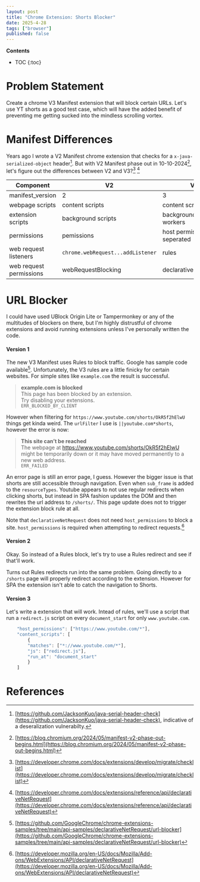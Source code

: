 ```yaml
---
layout: post
title: "Chrome Extension: Shorts Blocker"
date: 2025-4-28
tags: ["browser"]
published: false
---
```


**Contents**
* TOC
{:toc}

# Problem Statement
Create a chrome V3 Manifest extension that will block certain URLs. Let's use YT shorts as a good test case, which will have the added benefit of preventing me getting sucked into the mindless scrolling vortex.

# Manifest Differences
Years ago I wrote a V2 Manifest chrome extension that checks for a `x-java-serialized-object` header[^1]. But with V2 Manifest phase out in 10-10-2024[^2], let's figure out the differences between V2 and V3?[^3] [^4]

| Component | V2 | V3 |
|---|---|---|
| manifest_version | 2 | 3 | 
| webpage scripts | content scripts | content scripts | 
| extension scripts | background scripts | background service workers | 
| permissions | pemissions | host permission seperated |
| web request listeners | `chrome.webRequest...addListener` | rules |
| web request permissions | webRequestBlocking | declarativeNetRequest | 

# URL Blocker
I could have used UBlock Origin Lite or Tampermonkey or any of the multitudes of blockers on there, but I'm highly distrustful of chrome extensions and avoid running extensions unless I've personally written the code. 

#### Version 1
The new V3 Manifest uses Rules to block traffic. Google has sample code available[^5]. Unfortunately, the V3 rules are a little finicky for certain websites. For simple sites like `example.com` the result is successful.

> **example.com is blocked**  
> This page has been blocked by an extension.  
> Try disabling your extensions.  
> `ERR_BLOCKED_BY_CLIENT`

However when filtering for `https://www.youtube.com/shorts/OkR5f2hElwU` things get kinda weird. The `urlFilter` I use is `||youtube.com*shorts`, however the error is now:

> **This site can’t be reached**  
> The webpage at https://www.youtube.com/shorts/OkR5f2hElwU might be temporarily down or it may have moved permanently to a new web address.  
> `ERR_FAILED`  

An error page is still an error page, I guess. However the bigger issue is that shorts are still accessible through navigation. Even when `sub_frame` is added to the `resourceTypes`. Youtube appears to not use regular redirects when clicking shorts, but instead in SPA fashion updates the DOM and then rewrites the url address to `/shorts/`. This page update does not to trigger the extension block rule at all. 

Note that `declarativeNetRequest` does not need `host_permissions` to block a site. `host_permissions` is required when attempting to redirect requests.[^6]

#### Version 2
Okay. So instead of a Rules block, let's try to use a Rules redirect and see if that'll work. 

Turns out Rules redirects run into the same problem. Going directly to a `/shorts` page will properly redirect according to the extension. However for SPA the extension isn't able to catch the navigation to Shorts. 

#### Version 3
Let's write a extension that will work. Intead of rules, we'll use a script that run a `redirect.js` script on every `document_start` for only `www.youtube.com`.

```js
    "host_permissions": ["https://www.youtube.com/*"],
    "content_scripts": [
        {
        "matches": ["*://www.youtube.com/*"],
        "js": ["redirect.js"],
        "run_at": "document_start"
        }
    ]
```

# References

[^1]: [https://github.com/JacksonKuo/java-serial-header-check](https://github.com/JacksonKuo/java-serial-header-check), indicative of a deseralization vulnerabilty. 

[^2]: [https://blog.chromium.org/2024/05/manifest-v2-phase-out-begins.html](https://blog.chromium.org/2024/05/manifest-v2-phase-out-begins.html)

[^3]: [https://developer.chrome.com/docs/extensions/develop/migrate/checklist](https://developer.chrome.com/docs/extensions/develop/migrate/checklist)

[^4]: [https://developer.chrome.com/docs/extensions/reference/api/declarativeNetRequest](https://developer.chrome.com/docs/extensions/reference/api/declarativeNetRequest)

[^5]: [https://github.com/GoogleChrome/chrome-extensions-samples/tree/main/api-samples/declarativeNetRequest/url-blocker](https://github.com/GoogleChrome/chrome-extensions-samples/tree/main/api-samples/declarativeNetRequest/url-blocker)

[^6]: [https://developer.mozilla.org/en-US/docs/Mozilla/Add-ons/WebExtensions/API/declarativeNetRequest](https://developer.mozilla.org/en-US/docs/Mozilla/Add-ons/WebExtensions/API/declarativeNetRequest)